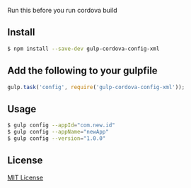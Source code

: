 Run this before you run cordova build

## Install

```sh
$ npm install --save-dev gulp-cordova-config-xml
```

## Add the following to your gulpfile

```js
gulp.task('config', require('gulp-cordova-config-xml'));
```
## Usage
```sh
$ gulp config --appId="com.new.id"
$ gulp config --appName="newApp"
$ gulp config --version="1.0.0"
```


## License

[MIT License](http://en.wikipedia.org/wiki/MIT_License)
